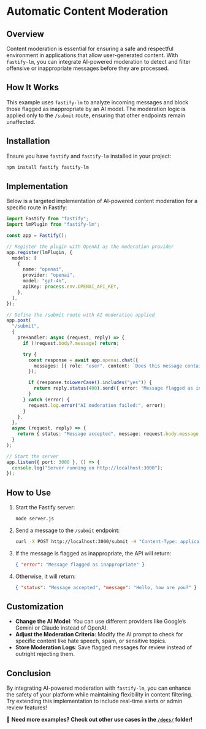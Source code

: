# Automatic Content Moderation

## Overview

Content moderation is essential for ensuring a safe and respectful environment in applications that allow user-generated content. With `fastify-lm`, you can integrate AI-powered moderation to detect and filter offensive or inappropriate messages before they are processed.

## How It Works

This example uses `fastify-lm` to analyze incoming messages and block those flagged as inappropriate by an AI model. The moderation logic is applied only to the `/submit` route, ensuring that other endpoints remain unaffected.

## Installation

Ensure you have `fastify` and `fastify-lm` installed in your project:

```bash
npm install fastify fastify-lm
```

## Implementation

Below is a targeted implementation of AI-powered content moderation for a specific route in Fastify:

```typescript
import Fastify from "fastify";
import lmPlugin from "fastify-lm";

const app = Fastify();

// Register the plugin with OpenAI as the moderation provider
app.register(lmPlugin, {
  models: [
    {
      name: "openai",
      provider: "openai",
      model: "gpt-4o",
      apiKey: process.env.OPENAI_API_KEY,
    },
  ],
});

// Define the /submit route with AI moderation applied
app.post(
  "/submit",
  {
    preHandler: async (request, reply) => {
      if (!request.body?.message) return;

      try {
        const response = await app.openai.chat({
          messages: [{ role: "user", content: `Does this message contain offensive language? ${request.body.message}` }],
        });

        if (response.toLowerCase().includes("yes")) {
          return reply.status(400).send({ error: "Message flagged as inappropriate" });
        }
      } catch (error) {
        request.log.error("AI moderation failed:", error);
      }
    },
  },
  async (request, reply) => {
    return { status: "Message accepted", message: request.body.message };
  }
);

// Start the server
app.listen({ port: 3000 }, () => {
  console.log("Server running on http://localhost:3000");
});
```

## How to Use

1. Start the Fastify server:
   ```bash
   node server.js
   ```
2. Send a message to the `/submit` endpoint:
   ```bash
   curl -X POST http://localhost:3000/submit -H "Content-Type: application/json" -d '{"message": "Hello, how are you?"}'
   ```
3. If the message is flagged as inappropriate, the API will return:
   ```json
   { "error": "Message flagged as inappropriate" }
   ```
4. Otherwise, it will return:
   ```json
   { "status": "Message accepted", "message": "Hello, how are you?" }
   ```

## Customization

- **Change the AI Model**: You can use different providers like Google’s Gemini or Claude instead of OpenAI.
- **Adjust the Moderation Criteria**: Modify the AI prompt to check for specific content like hate speech, spam, or sensitive topics.
- **Store Moderation Logs**: Save flagged messages for review instead of outright rejecting them.

## Conclusion

By integrating AI-powered moderation with `fastify-lm`, you can enhance the safety of your platform while maintaining flexibility in content filtering. Try extending this implementation to include real-time alerts or admin review features!

🚀 **Need more examples? Check out other use cases in the [`/docs/`](../docs/) folder!**

